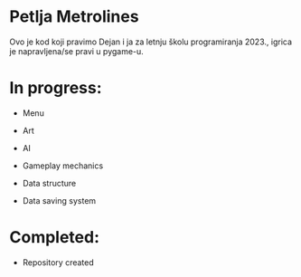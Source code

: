 # Petlja Metrolines

Ovo je kod koji pravimo Dejan i ja za letnju školu programiranja 2023., igrica je napravljena/se pravi u pygame-u.


# In progress:
* Menu

* Art

* AI

* Gameplay mechanics

* Data structure

* Data saving system

# Completed:

* Repository created
